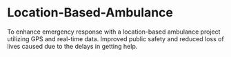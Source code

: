 # Location-Based-Ambulance
To enhance emergency response with a location-based ambulance project utilizing GPS and real-time data. Improved public safety and reduced loss of lives caused due to the delays in getting help.

